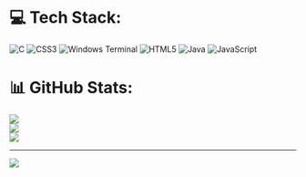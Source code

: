 
# 💻 Tech Stack:
![C](https://img.shields.io/badge/c-%2300599C.svg?style=for-the-badge&logo=c&logoColor=white) ![CSS3](https://img.shields.io/badge/css3-%231572B6.svg?style=for-the-badge&logo=css3&logoColor=white) ![Windows Terminal](https://img.shields.io/badge/Windows%20Terminal-%234D4D4D.svg?style=for-the-badge&logo=windows-terminal&logoColor=white) ![HTML5](https://img.shields.io/badge/html5-%23E34F26.svg?style=for-the-badge&logo=html5&logoColor=white) ![Java](https://img.shields.io/badge/java-%23ED8B00.svg?style=for-the-badge&logo=openjdk&logoColor=white) ![JavaScript](https://img.shields.io/badge/javascript-%23323330.svg?style=for-the-badge&logo=javascript&logoColor=%23F7DF1E)
# 📊 GitHub Stats:
![](https://github-readme-stats.vercel.app/api?username=Ray90kotey&theme=dark&hide_border=false&include_all_commits=false&count_private=false)<br/>
![](https://github-readme-streak-stats.herokuapp.com/?user=Ray90kotey&theme=dark&hide_border=false)<br/>
![](https://github-readme-stats.vercel.app/api/top-langs/?username=Ray90kotey&theme=dark&hide_border=false&include_all_commits=false&count_private=false&layout=compact)

---
[![](https://visitcount.itsvg.in/api?id=Ray90kotey&icon=0&color=0)](https://visitcount.itsvg.in)

<!-- Proudly created with GPRM ( https://gprm.itsvg.in ) -->

<!---
Ray90kotey/Ray90kotey is a ✨ special ✨ repository because its `README.md` (this file) appears on your GitHub profile.
You can click the Preview link to take a look at your changes.
--->
